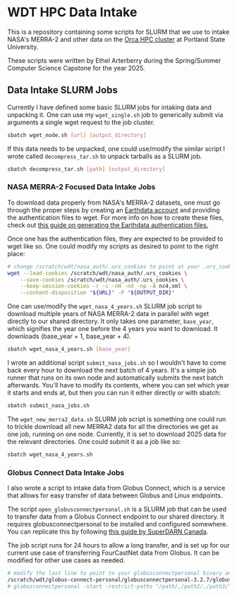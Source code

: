 # WDT HPC Data Intake

This is a repository containing some scripts for SLURM that we use to intake
NASA's MERRA-2 and other data on the [Orca HPC cluster](https://orca.pdx.edu) at
Portland State University.

These scripts were written by Ethel Arterberry during the Spring/Summer Computer
Science Capstone for the year 2025.

## Data Intake SLURM Jobs

Currently I have defined some basic SLURM jobs for intaking data and unpacking
it. One can use my `wget_single.sh` job to generically submit via arguments a
single wget request to the job cluster.

```bash
sbatch wget_node.sh [url] [output_directory]
```

If this data needs to be unpacked, one could use/modify the similar script I
wrote called `decompress_tar.sh` to unpack tarballs as a SLURM job.

```sh
sbatch decompress_tar.sh [path] [output_directory]
``` 

### NASA MERRA-2 Focused Data Intake Jobs

To download data properly from NASA's MERRA-2 datasets, one must go through the
proper steps by creating an [Earthdata account](https://urs.earthdata.nasa.gov)
and providing the authentication files to wget. For more info on how to create
these files, check out [this guide on generating the Earthdata authentication
files.](https://disc.gsfc.nasa.gov/information/howto?title=How%20to%20Generate%20Earthdata%20Prerequisite%20Files)

Once one has the authentication files, they are expected to be provided to wget
like so. One could modify my scripts as desired to point to the right place:

```sh
# change /scratch/wdt/nasa_auth/.urs_cookies to point at your .urs_cookies file
wget --load-cookies /scratch/wdt/nasa_auth/.urs_cookies \
    --save-cookies /scratch/wdt/nasa_auth/.urs_cookies \
    --keep-session-cookies -r -c -nH -nd -np -A nc4,xml \
    --content-disposition "${URL}" -P "${OUTPUT_DIR}"
```

One can use/modify the `wget_nasa_4_years.sh` SLURM job script to download
multiple years of NASA MERRA-2 data in parallel with wget directly to our shared
directory. It only takes one parameter, `base_year`, which signifies the year
one before the 4 years you want to download. It downloads (base_year + 1,
base_year + 4).

```sh
sbatch wget_nasa_4_years.sh [base_year]
```

I wrote an additional script `submit_nasa_jobs.sh` so I wouldn't have to come
back every hour to download the next batch of 4 years. It's a simple job runner
that runs on its own node and automatically submits the next batch afterwards.
You'll have to modify its contents, where you can set which year it starts and
ends at, but then you can run it either directly or with sbatch:

```bash
sbatch submit_nasa_jobs.sh
```

The `wget_new_merra2_data.sh` SLURM job script is something one could run to
trickle download all new MERRA2 data for all the directories we get as one job,
running on one node. Currently, it is set to download 2025 data for the relevant
directories. One could submit it as a job like so:

```sh
sbatch wget_nasa_4_years.sh
```

### Globus Connect Data Intake Jobs

I also wrote a script to intake data from Globus Connect, which is a service
that allows for easy transfer of data between Globus and Linux endpoints.

The script `open_globusconnectpersonal.sh` is a SLURM job that can be used to
transfer data from a Globus Connect endpoint to our shared directory. It
requires globusconnectpersonal to be installed and configured somewhere. You can
replicate this by following [this guide by SuperDARN Canada](https://github.com/SuperDARNCanada/globus).

The job script runs for 24 hours to allow a long transfer, and is set up for our
current use case of transferring FourCastNet data from Globus. It can be
modified for other use cases as needed.

```bash
# modify the last line to point to your globusconnectpersonal binary and your desired paths (comma-separated)
/scratch/wdt/globus-connect-personal/globusconnectpersonal-3.2.7/globusconnectpersonal -start -restrict-paths "/scratch/wdt/"
# globusconnectpersonal -start -restrict-paths "/path/,/path2/,/path3/"
```